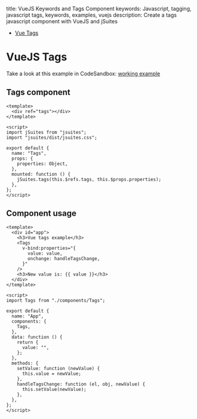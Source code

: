 title: VueJS Keywords and Tags Component
keywords: Javascript, tagging, javascript tags, keywords, examples, vuejs
description: Create a tags javascript component with VueJS and jSuites

* [Vue Tags](/docs/v4/javascript-tags)

VueJS Tags
========

Take a look at this example in CodeSandbox: [working example](https://codesandbox.io/s/jsuites-vue-tags-c5j2r)

Tags component
--------------

```vue
<template>
  <div ref="tags"></div>
</template>
  
<script>
import jSuites from "jsuites";
import "jsuites/dist/jsuites.css";

export default {
  name: "Tags",
  props: {
    properties: Object,
  },
  mounted: function () {
    jSuites.tags(this.$refs.tags, this.$props.properties);
  },
};
</script>
```

Component usage
---------------

```vue
<template>
  <div id="app">
    <h3>Vue tags example</h3>
    <Tags
      v-bind:properties="{
        value: value,
        onchange: handleTagsChange,
      }"
    />
    <h3>New value is: {{ value }}</h3>
  </div>
</template>

<script>
import Tags from "./components/Tags";

export default {
  name: "App",
  components: {
    Tags,
  },
  data: function () {
    return {
      value: "",
    };
  },
  methods: {
    setValue: function (newValue) {
      this.value = newValue;
    },
    handleTagsChange: function (el, obj, newValue) {
      this.setValue(newValue);
    },
  },
};
</script>
```
